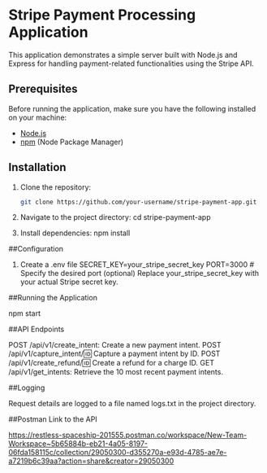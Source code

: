 # Stripe Payment Processing Application

This application demonstrates a simple server built with Node.js and Express for handling payment-related functionalities using the Stripe API.

## Prerequisites

Before running the application, make sure you have the following installed on your machine:

- [Node.js](https://nodejs.org/)
- [npm](https://www.npmjs.com/) (Node Package Manager)

## Installation

1. Clone the repository:

   ```bash
   git clone https://github.com/your-username/stripe-payment-app.git


2. Navigate to the project directory:
  cd stripe-payment-app

3. Install dependencies:
  npm install

##Configuration

1. Create a .env file
  SECRET_KEY=your_stripe_secret_key
  PORT=3000  # Specify the desired port (optional)
Replace your_stripe_secret_key with your actual Stripe secret key.

##Running the Application

  npm start

##API Endpoints

POST /api/v1/create_intent: Create a new payment intent.
POST /api/v1/capture_intent/:id: Capture a payment intent by ID.
POST /api/v1/create_refund/:id: Create a refund for a charge ID.
GET /api/v1/get_intents: Retrieve the 10 most recent payment intents.

##Logging

Request details are logged to a file named logs.txt in the project directory.

##Postman Link to the API

https://restless-spaceship-201555.postman.co/workspace/New-Team-Workspace~5b65884b-eb21-4a05-8197-06fda158115c/collection/29050300-d355270a-e93d-4785-ae7e-a7219b6c39aa?action=share&creator=29050300




   
